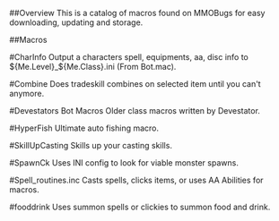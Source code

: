 ##Overview
This is a catalog of macros found on MMOBugs for easy downloading, updating and storage. 

##Macros

#CharInfo
Output a characters spell, equipments, aa, disc info to ${Me.Level}_${Me.Class}.ini (From Bot.mac).

#Combine
Does tradeskill combines on selected item until you can't anymore.

#Devestators Bot Macros
Older class macros written by Devestator.

#HyperFish
Ultimate auto fishing macro.

#SkillUpCasting
Skills up your casting skills.

#SpawnCk
Uses INI config to look for viable monster spawns.

#Spell_routines.inc
Casts spells, clicks items, or uses AA Abilities for macros.

#fooddrink
Uses summon spells or clickies to summon food and drink.
